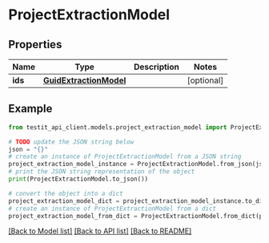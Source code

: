 # ProjectExtractionModel


## Properties

Name | Type | Description | Notes
------------ | ------------- | ------------- | -------------
**ids** | [**GuidExtractionModel**](GuidExtractionModel.md) |  | [optional] 

## Example

```python
from testit_api_client.models.project_extraction_model import ProjectExtractionModel

# TODO update the JSON string below
json = "{}"
# create an instance of ProjectExtractionModel from a JSON string
project_extraction_model_instance = ProjectExtractionModel.from_json(json)
# print the JSON string representation of the object
print(ProjectExtractionModel.to_json())

# convert the object into a dict
project_extraction_model_dict = project_extraction_model_instance.to_dict()
# create an instance of ProjectExtractionModel from a dict
project_extraction_model_from_dict = ProjectExtractionModel.from_dict(project_extraction_model_dict)
```
[[Back to Model list]](../README.md#documentation-for-models) [[Back to API list]](../README.md#documentation-for-api-endpoints) [[Back to README]](../README.md)


